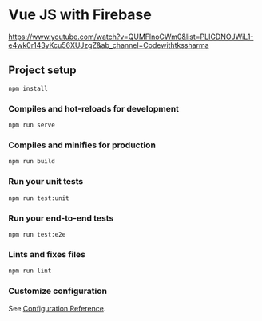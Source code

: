 # Vue JS with Firebase
https://www.youtube.com/watch?v=QUMFlnoCWm0&list=PLIGDNOJWiL1-e4wk0r143yKcu56XUJzgZ&ab_channel=Codewithtkssharma

## Project setup
```
npm install
```

### Compiles and hot-reloads for development
```
npm run serve
```

### Compiles and minifies for production
```
npm run build
```

### Run your unit tests
```
npm run test:unit
```

### Run your end-to-end tests
```
npm run test:e2e
```

### Lints and fixes files
```
npm run lint
```

### Customize configuration
See [Configuration Reference](https://cli.vuejs.org/config/).
